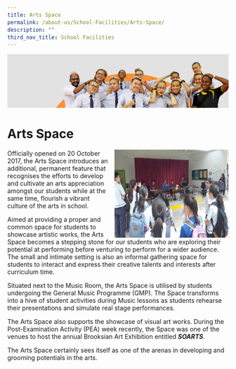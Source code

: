 ```yaml
---
title: Arts Space
permalink: /about-us/School-Facilities/Arts-Space/
description: ""
third_nav_title: School Facilities
---
```

![](/images/about_us.jpg)

Arts Space
==========


<img src="/images/Arts.gif" style="width:260px;height:200px;margin-left:15px;" align = "right">

Officially opened on 20 October 2017, the Arts Space introduces an additional, permanent feature that recognises the efforts to develop and cultivate an arts appreciation amongst our students while at the same time, flourish a vibrant culture of the arts in school. 

  

Aimed at providing a proper and common space for students to showcase artistic works, the Arts Space becomes a stepping stone for our students who are exploring their potential at performing before venturing to perform for a wider audience. The small and intimate setting is also an informal gathering space for students to interact and express their creative talents and interests after curriculum time. 

  

Situated next to the Music Room, the Arts Space is utilised by students undergoing the General Music Programme (GMP). The Space transforms into a hive of student activities during Music lessons as students rehearse their presentations and simulate real stage performances. 

The Arts Space also supports the showcase of visual art works. During the Post-Examination Activity (PEA) week recently, the Space was one of the venues to host the annual Brooksian Art Exhibition entitled <i><b>SOARTS</b></i>. 

  

The Arts Space certainly sees itself as one of the arenas in developing and grooming potentials in the arts.